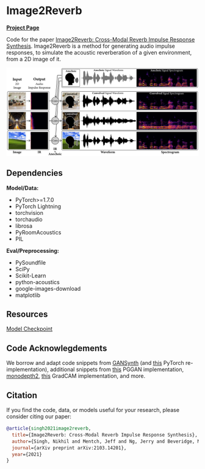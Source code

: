# Image2Reverb

[__Project Page__](https://web.media.mit.edu/~nsingh1/image2reverb/)

Code for the paper [Image2Reverb: Cross-Modal Reverb Impulse Response Synthesis](https://arxiv.org/abs/2103.14201). Image2Reverb is a method for generating audio impulse responses, to simulate the acoustic reverberation of a given environment, from a 2D image of it.

![](webpage/src/splash.png)


## Dependencies

**Model/Data:**

* PyTorch>=1.7.0
* PyTorch Lightning
* torchvision
* torchaudio
* librosa
* PyRoomAcoustics
* PIL

**Eval/Preprocessing:**

* PySoundfile
* SciPy
* Scikit-Learn
* python-acoustics
* google-images-download
* matplotlib


## Resources

[Model Checkpoint](https://media.mit.edu/~nsingh1/image2reverb/model.ckpt)


## Code Acknowlegdements

We borrow and adapt code snippets from [GANSynth](https://github.com/magenta/magenta/tree/master/magenta/models/gansynth) (and [this](https://github.com/ss12f32v/GANsynth-pytorch) PyTorch re-implementation), additional snippets from [this](https://github.com/shanexn/pytorch-pggan) PGGAN implementation, [monodepth2](https://github.com/nianticlabs/monodepth2), [this](https://github.com/jacobgil/pytorch-grad-cam) GradCAM implementation, and more.

## Citation

If you find the code, data, or models useful for your research, please consider citing our paper:

```bibtex
@article{singh2021image2reverb,
  title={Image2Reverb: Cross-Modal Reverb Impulse Response Synthesis},
  author={Singh, Nikhil and Mentch, Jeff and Ng, Jerry and Beveridge, Matthew and Drori, Iddo},
  journal={arXiv preprint arXiv:2103.14201},
  year={2021}
}
```
